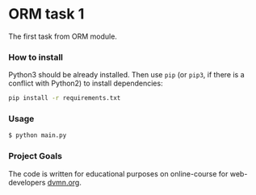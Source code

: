 # ORM task 1

The first task from ORM module.

### How to install

Python3 should be already installed.
Then use `pip` (or `pip3`, if there is a conflict with Python2) to install dependencies:

```bash
pip install -r requirements.txt
```

### Usage

```bash
$ python main.py
```

### Project Goals

The code is written for educational purposes on online-course for web-developers [dvmn.org](https://dvmn.org/).

